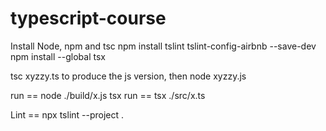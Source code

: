 # typescript-course

Install Node, npm and tsc
npm install tslint tslint-config-airbnb --save-dev
npm install --global tsx

tsc xyzzy.ts to produce the js version, then node xyzzy.js

run == node ./build/x.js 
tsx run == tsx ./src/x.ts

Lint == npx tslint --project .